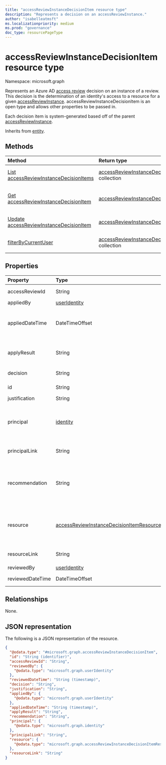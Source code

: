 ```yaml
---
title: "accessReviewInstanceDecisionItem resource type"
description: "Represents a decision on an accessReviewInstance."
author: "isabelleatmsft"
ms.localizationpriority: medium
ms.prod: "governance"
doc_type: resourcePageType
---
```


# accessReviewInstanceDecisionItem resource type

Namespace: microsoft.graph

Represents an Azure AD [access review](accessreviewsv2-root.md) decision on an instance of a review. This decision is the determination of an identity's access to a resource for a given [accessReviewInstance](accessreviewinstance.md). accessReviewInstanceDecisionItem is an open type and allows other properties to be passed in.

Each decision item is system-generated based off of the parent [accessReviewInstance](accessreviewinstance.md).

Inherits from [entity](../resources/entity.md).

## Methods
|Method|Return type|Description|
|:---|:---|:---|
|[List accessReviewInstanceDecisionItems](../api/accessreviewinstancedecisionitem-list.md)|[accessReviewInstanceDecisionItem](../resources/accessreviewinstancedecisionitem.md) collection|Get a list of the [accessReviewInstanceDecisionItem](../resources/accessreviewinstancedecisionitem.md) objects and their properties.|
|[Get accessReviewInstanceDecisionItem](../api/accessreviewinstancedecisionitem-get.md)|[accessReviewInstanceDecisionItem](../resources/accessreviewinstancedecisionitem.md)|Read the properties and relationships of an [accessReviewInstanceDecisionItem](../resources/accessreviewinstancedecisionitem.md) object.|
|[Update accessReviewInstanceDecisionItem](../api/accessreviewinstancedecisionitem-update.md)|[accessReviewInstanceDecisionItem](../resources/accessreviewinstancedecisionitem.md)|Update the properties of an [accessReviewInstanceDecisionItem](../resources/accessreviewinstancedecisionitem.md) object.|
|[filterByCurrentUser](../api/accessreviewinstancedecisionitem-filterbycurrentuser.md)|[accessReviewInstanceDecisionItem](../resources/accessreviewinstancedecisionitem.md) collection|Returns the decision items for which the calling user is the reviewer.|

## Properties
|Property|Type|Description|
|:---|:---|:---|
|accessReviewId|String|The identifier of the accessReviewInstance parent. Supports `$select`. Read-only.|
|appliedBy|[userIdentity](../resources/useridentity.md)|The identifier of the user who applied the decision. Read-only.|
|appliedDateTime|DateTimeOffset|The timestamp when the approval decision was applied. The DatetimeOffset type represents date and time information using ISO 8601 format and is always in UTC time. For example, midnight UTC on Jan 1, 2014 is `2014-01-01T00:00:00Z`.  Supports `$select`. Read-only.|
|applyResult|String|The result of applying the decision. Possible values: `New`, `AppliedSuccessfully`, `AppliedWithUnknownFailure`, `AppliedSuccessfullyButObjectNotFound` and `ApplyNotSupported`. Supports `$select`, `$orderby`, and `$filter` (`eq` only). Read-only.|
|decision|String|Result of the review. Possible values: `Approve`, `Deny`, `NotReviewed`, or `DontKnow`. Supports `$select`, `$orderby`, and `$filter` (`eq` only). |
|id|String| The identifier of the decision. Inherited from [entity](../resources/entity.md). Supports `$select`. Read-only.|
|justification|String|Justification left by the reviewer when they made the decision.|
|principal|[identity](../resources/identity.md)|Every decision item in an access review represents a principal's access to a resource. This property represents details of the principal. For example, if a decision item represents access of User "Bob" to Group "Sales" - The principal is "Bob" and the resource is "Sales". Principals can be of two types - userIdentity and servicePrincipalIdentity. Supports `$select`. Read-only.|
|principalLink|String|A link to the principal object. For example, `https://graph.microsoft.com/v1.0/users/a6c7aecb-cbfd-4763-87ef-e91b4bd509d9`. Read-only.|
|recommendation|String|A system-generated recommendation for the approval decision based off last interactive sign-in to tenant. Recommend approve if sign-in is within thirty days of start of review. Recommend deny if sign-in is greater than thirty days of start of review. Recommendation not available otherwise. Possible values: `Approve`, `Deny`, or `NoInfoAvailable`. Supports `$select`, `$orderby`, and `$filter` (`eq` only). Read-only.|
|resource|[accessReviewInstanceDecisionItemResource](../resources/accessreviewinstancedecisionitemresource.md)|Every decision item in an access review represents a principal's access to a resource. This property represents details of the resource. For example, if a decision item represents access of User "Bob" to Group "Sales" - The principal is Bob and the resource is "Sales". Resources can be of multiple types. See [accessReviewInstanceDecisionItemResource](../resources/accessreviewinstancedecisionitemresource.md). Read-only.|
|resourceLink|String|A link to the resource. For example, `https://graph.microsoft.com/v1.0/servicePrincipals/c86300f3-8695-4320-9f6e-32a2555f5ff8`. Supports `$select`. Read-only.|
|reviewedBy|[userIdentity](../resources/useridentity.md)| The identifier of the reviewer. Supports `$select`. Read-only.|
|reviewedDateTime|DateTimeOffset| The timestamp when the review decision occurred. Supports `$select`. Read-only.|

## Relationships
None.

## JSON representation
The following is a JSON representation of the resource.
<!-- {
  "blockType": "resource",
  "keyProperty": "id",
  "@odata.type": "microsoft.graph.accessReviewInstanceDecisionItem",
  "baseType": "microsoft.graph.entity",
  "openType": true
}
-->
``` json
{
  "@odata.type": "#microsoft.graph.accessReviewInstanceDecisionItem",
  "id": "String (identifier)",
  "accessReviewId": "String",
  "reviewedBy": {
    "@odata.type": "microsoft.graph.userIdentity"
  },
  "reviewedDateTime": "String (timestamp)",
  "decision": "String",
  "justification": "String",
  "appliedBy": {
    "@odata.type": "microsoft.graph.userIdentity"
  },
  "appliedDateTime": "String (timestamp)",
  "applyResult": "String",
  "recommendation": "String",
  "principal": {
    "@odata.type": "microsoft.graph.identity"
  },
  "principalLink": "String",
  "resource": {
    "@odata.type": "microsoft.graph.accessReviewInstanceDecisionItemResource"
  },
  "resourceLink": "String"
}
```
